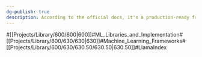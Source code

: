 ```yaml
---
dg-publish: true
description: According to the official docs, it's a production-ready framework for RAG-specific operations.
---
```

#[[Projects/Library/600/600\|600]]#ML_Libraries_and_Implementation#[[Projects/Library/600/630/630\|630]]#Machine_Learning_Frameworks#[[Projects/Library/600/630/630.50/630.50\|630.50]]#LlamaIndex